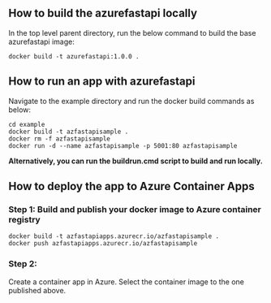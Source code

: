 ## How to build the azurefastapi locally

In the top level parent directory, run the below command to build the base azurefastapi image:
```
docker build -t azurefastapi:1.0.0 .
```

## How to run an app with azurefastapi

Navigate to the example directory and run the docker build commands as below:
```
cd example
docker build -t azfastapisample .
docker rm -f azfastapisample
docker run -d --name azfastapisample -p 5001:80 azfastapisample
```

**Alternatively, you can run the buildrun.cmd script to build and run locally.**

## How to deploy the app to Azure Container Apps

### Step 1: Build and publish your docker image to Azure container registry

```
docker build -t azfastapiapps.azurecr.io/azfastapisample .
docker push azfastapiapps.azurecr.io/azfastapisample
```

### Step 2: 

Create a container app in Azure. Select the container image to the one published above.